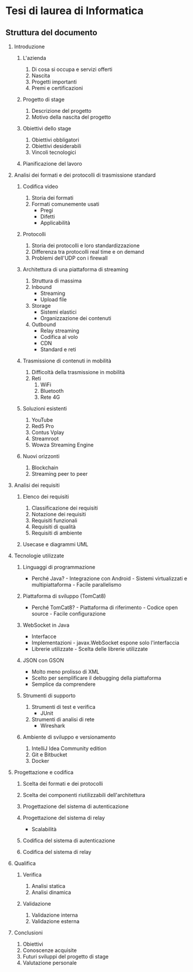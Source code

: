# Tesi di laurea di Informatica

## Struttura del documento

1. Introduzione
      1. L'azienda
            1. Di cosa si occupa e servizi offerti
            2. Nascita
            3. Progetti importanti
            4. Premi e certificazioni
            
      2. Progetto di stage
            1. Descrizione del progetto
            2. Motivo della nascita del progetto
      
      3. Obiettivi dello stage
            1. Obiettivi obbligatori
            2. Obiettivi desiderabili
            3. Vincoli tecnologici
      
      4. Pianificazione del lavoro

2. Analisi dei formati e dei protocolli di trasmissione standard
      1. Codifica video
            1. Storia dei formati
            2. Formati comunemente usati
                  - Pregi
                  - Difetti
                  - Applicabilità

      2. Protocolli
            1. Storia dei protocolli e loro standardizzazione
            2. Differenza tra protocolli real time e on demand
            3. Problemi dell'UDP con i firewall

      3. Architettura di una piattaforma di streaming
            1. Struttura di massima
            2. Inbound
                  - Streaming
                  - Upload file
            3. Storage
                  - Sistemi elastici
                  - Organizzazione dei contenuti
            4. Outbound
                  - Relay streaming
                  - Codifica al volo
                  - CDN
                  - Standard e reti

      4. Trasmissione di contenuti in mobilità
            1. Difficoltà della trasmissione in mobilità
            2. Reti
                  1. WiFi
                  2. Bluetooth
                  3. Rete 4G 

      5. Soluzioni esistenti
            1. YouTube
            2. Red5 Pro
            3. Contus Vplay
            4. Streamroot
            5. Wowza Streaming Engine

      6. Nuovi orizzonti
            1. Blockchain
            2. Streaming peer to peer

3. Analisi dei requisiti
      1. Elenco dei requisiti
            1. Classificazione dei requisiti
            2. Notazione dei requisiti
            3. Requisiti funzionali
            4. Requisiti di qualità
            5. Requisiti di ambiente

      2. Usecase e diagrammi UML

4. Tecnologie utilizzate
      1. Linguaggi di programmazione
            - Perché Java?
                  - Integrazione con Android
                  - Sistemi virtualizzati e multipiattaforma
                  - Facile parallelismo

      2. Piattaforma di sviluppo (TomCat8)
            - Perché TomCat8?
                  - Piattaforma di riferimento
                  - Codice open source
                  - Facile configurazione

      3. WebSocket in Java
            - Interfacce
            - Implementazioni
                  - javax.WebSocket espone solo l'interfaccia
            - Librerie utilizzate
                  - Scelta delle librerie utilizzate

      4. JSON con GSON
            - Molto meno prolisso di XML
            - Scelto per semplificare il debugging della piattaforma
            - Semplice da comprendere

      5. Strumenti di supporto
            1. Strumenti di test e verifica
                  - JUnit
            2. Strumenti di analisi di rete
                  - Wireshark
      
      6. Ambiente di sviluppo e versionamento
            1. IntelliJ Idea Community edition
            2. Git e Bitbucket
            3. Docker
      
5. Progettazione e codifica
      1. Scelta dei formati e dei protocolli
      2. Scelta dei componenti riutilizzabili dell'architettura
      3. Progettazione del sistema di autenticazione
      4. Progettazione del sistema di relay
            - Scalabilità

      6. Codifica del sistema di autenticazione
      7. Codifica del sistema di relay

6. Qualifica
      1. Verifica
            1. Analisi statica
            2. Analisi dinamica
      
      2. Validazione
            1. Validazione interna
            2. Validazione esterna

7. Conclusioni
      1. Obiettivi
      2. Conoscenze acquisite
      3. Futuri sviluppi del progetto di stage
      4. Valutazione personale

